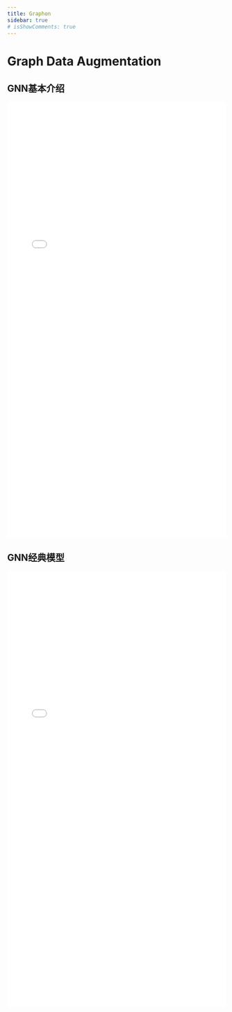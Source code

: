 ```yaml
---
title: Graphon
sidebar: true
# isShowComments: true
---
```

# Graph Data Augmentation
<ClientOnly>
<title-pv/>
</ClientOnly>

## GNN基本介绍
<embed src="/pdf/gnn_week1.pdf" type="application/pdf" width="100%" height="1000px" />

## GNN经典模型
<embed src="/pdf/gnn_week2.pdf" type="application/pdf" width="100%" height="1000px" />
<!-- <embed src="/pdf/paper.pdf" width="500" height="375" type="application/pdf"> -->




<ClientOnly>
  <leave/>
</ClientOnly/>